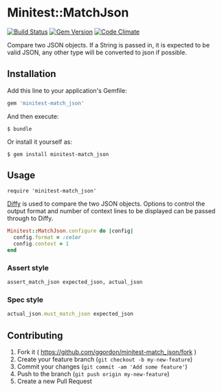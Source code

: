 # Minitest::MatchJson

[![Build Status](https://travis-ci.org/ggordon/minitest-match_json.svg?branch=master)](https://travis-ci.org/ggordon/minitest-match_json) [![Gem Version](https://badge.fury.io/rb/minitest-match_json.svg)](http://badge.fury.io/rb/minitest-match_json) [![Code Climate](https://codeclimate.com/github/ggordon/minitest-match_json/badges/gpa.svg)](https://codeclimate.com/github/ggordon/minitest-match_json)

Compare two JSON objects. If a String is passed in, it is expected to be valid JSON, any other type will be converted to json if possible.

## Installation

Add this line to your application's Gemfile:

```ruby
gem 'minitest-match_json'
```

And then execute:

    $ bundle

Or install it yourself as:

    $ gem install minitest-match_json

## Usage

```
require 'minitest-match_json'
```

[Diffy](https://github.com/samg/diffy) is used to compare the two JSON objects. Options to control the output format and number of context lines to be displayed can be passed through to Diffy.

```ruby
Minitest::MatchJson.configure do |config|
  config.format = :color
  config.context = 1
end
```

### Assert style
```ruby
assert_match_json expected_json, actual_json
```

### Spec style
```ruby
actual_json.must_match_json expected_json
```

## Contributing

1. Fork it ( https://github.com/ggordon/minitest-match_json/fork )
2. Create your feature branch (`git checkout -b my-new-feature`)
3. Commit your changes (`git commit -am 'Add some feature'`)
4. Push to the branch (`git push origin my-new-feature`)
5. Create a new Pull Request
